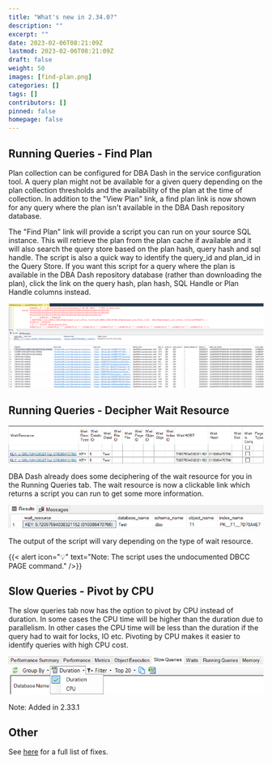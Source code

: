 ```yaml
---
title: "What's new in 2.34.0?"
description: ""
excerpt: ""
date: 2023-02-06T08:21:09Z
lastmod: 2023-02-06T08:21:09Z
draft: false
weight: 50
images: [find-plan.png]
categories: []
tags: []
contributors: []
pinned: false
homepage: false
---
```

## Running Queries - Find Plan

Plan collection can be configured for DBA Dash in the service configuration tool.  A query plan might not be available for a given query depending on the plan collection thresholds and the availability of the plan at the time of collection.  In addition to the "View Plan" link, a find plan link is now shown for any query where the plan isn't available in the DBA Dash repository database.

The "Find Plan" link will provide a script you can run on your source SQL instance.  This will retrieve the plan from the plan cache if available and it will also search the query store based on the plan hash, query hash and sql handle.  The script is also a quick way to identify the query_id and plan_id in the Query Store.  If you want this script for a query where the plan is available in the DBA Dash repository database (rather than downloading the plan), click the link on the query hash, plan hash, SQL Handle or Plan Handle columns instead.  

[![Find plan query](find-plan-query.png)](find-plan-query.png)

## Running Queries - Decipher Wait Resource

[![Wait Resource](wait-resource.png)](wait-resource.png)

DBA Dash already does some deciphering of the wait resource for you in the Running Queries tab.  The wait resource is now a clickable link which returns a script you can run to get some more information.  

[![Wait Resource Results](wait-resource-results.png)](wait-resource-results.png)

The output of the script will vary depending on the type of wait resource.

{{< alert icon="💡" text="Note: The script uses the undocumented DBCC PAGE command." />}} 

## Slow Queries - Pivot by CPU

The slow queries tab now has the option to pivot by CPU instead of duration.  In some cases the CPU time will be higher than the duration due to parallelism.  In other cases the CPU time will be less than the duration if the query had to wait for locks, IO etc.  Pivoting by CPU makes it easier to identify queries with high CPU cost.

![Pivot by CPU](slow-queries-cpu.png)

Note: Added in 2.33.1

## Other

See [here](https://github.com/trimble-oss/dba-dash/releases/tag/2.34.0) for a full list of fixes.